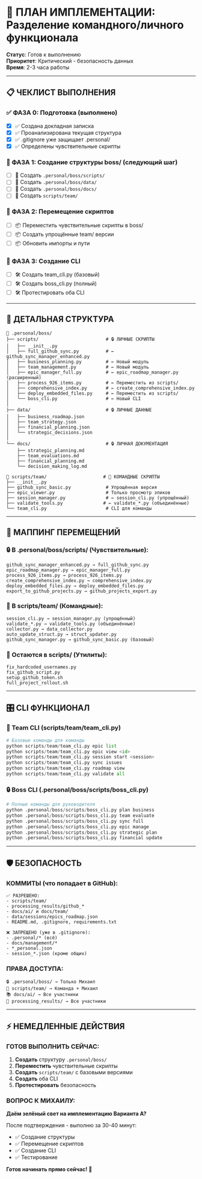 # 🚀 ПЛАН ИМПЛЕМЕНТАЦИИ: Разделение командного/личного функционала

**Статус**: Готов к выполнению  
**Приоритет**: Критический - безопасность данных  
**Время**: 2-3 часа работы

---

## 📋 ЧЕКЛИСТ ВЫПОЛНЕНИЯ

### **✅ ФАЗА 0: Подготовка (выполнено)**
- [x] ✅ Создана докладная записка
- [x] ✅ Проанализирована текущая структура
- [x] ✅ .gitignore уже защищает .personal/
- [x] ✅ Определены чувствительные скрипты

### **🔄 ФАЗА 1: Создание структуры boss/ (следующий шаг)**
- [ ] 🎯 Создать `.personal/boss/scripts/`
- [ ] 🎯 Создать `.personal/boss/data/`  
- [ ] 🎯 Создать `.personal/boss/docs/`
- [ ] 🎯 Создать `scripts/team/`

### **🔄 ФАЗА 2: Перемещение скриптов**
- [ ] 📦 Переместить чувствительные скрипты в boss/
- [ ] 📦 Создать упрощённые team/ версии
- [ ] 📦 Обновить импорты и пути

### **🔄 ФАЗА 3: Создание CLI**
- [ ] 🛠️ Создать team_cli.py (базовый)
- [ ] 🛠️ Создать boss_cli.py (полный)
- [ ] 🛠️ Протестировать оба CLI

---

## 📁 ДЕТАЛЬНАЯ СТРУКТУРА

```
📁 .personal/boss/
├── scripts/                         # 🔒 ЛИЧНЫЕ СКРИПТЫ
│   ├── __init__.py
│   ├── full_github_sync.py          # ← github_sync_manager_enhanced.py
│   ├── business_planning.py         # ← Новый модуль
│   ├── team_management.py           # ← Новый модуль  
│   ├── epic_manager_full.py         # ← epic_roadmap_manager.py (расширенный)
│   ├── process_926_items.py         # ← Переместить из scripts/
│   ├── comprehensive_index.py       # ← create_comprehensive_index.py
│   ├── deploy_embedded_files.py     # ← Переместить из scripts/
│   └── boss_cli.py                  # ← Новый CLI
│
├── data/                            # 🔒 ЛИЧНЫЕ ДАННЫЕ
│   ├── business_roadmap.json
│   ├── team_strategy.json
│   ├── financial_planning.json
│   └── strategic_decisions.json
│
└── docs/                            # 🔒 ЛИЧНАЯ ДОКУМЕНТАЦИЯ
    ├── strategic_planning.md
    ├── team_evaluations.md
    ├── financial_planning.md
    └── decision_making_log.md

📁 scripts/team/                     # 🚀 КОМАНДНЫЕ СКРИПТЫ  
├── __init__.py
├── github_sync_basic.py             # Упрощённая версия
├── epic_viewer.py                   # Только просмотр эпиков
├── session_manager.py               # ← session_cli.py (упрощённый)
├── validate_tools.py               # ← validate_*.py (объединённые)
└── team_cli.py                      # CLI для команды
```

---

## 🔀 МАППИНГ ПЕРЕМЕЩЕНИЙ

### **🔒 В .personal/boss/scripts/ (Чувствительные):**
```
github_sync_manager_enhanced.py → full_github_sync.py
epic_roadmap_manager.py → epic_manager_full.py  
process_926_items.py → process_926_items.py
create_comprehensive_index.py → comprehensive_index.py
deploy_embedded_files.py → deploy_embedded_files.py
export_to_github_projects.py → github_projects_export.py
```

### **🚀 В scripts/team/ (Командные):**
```
session_cli.py → session_manager.py (упрощённый)
validate_*.py → validate_tools.py (объединённые)
collector.py → data_collector.py
auto_update_struct.py → struct_updater.py
github_sync_manager.py → github_sync_basic.py (базовый)
```

### **📁 Остаются в scripts/ (Утилиты):**
```
fix_hardcoded_usernames.py
fix_github_script.py  
setup_github_token.sh
full_project_rollout.sh
```

---

## 🎛️ CLI ФУНКЦИОНАЛ

### **🚀 Team CLI (scripts/team/team_cli.py)**
```python
# Базовые команды для команды
python scripts/team/team_cli.py epic list
python scripts/team/team_cli.py epic view <id>
python scripts/team/team_cli.py session start <session>
python scripts/team/team_cli.py sync issues
python scripts/team/team_cli.py roadmap view
python scripts/team/team_cli.py validate all
```

### **🔒 Boss CLI (.personal/boss/scripts/boss_cli.py)**
```python  
# Полные команды для руководителя
python .personal/boss/scripts/boss_cli.py plan business
python .personal/boss/scripts/boss_cli.py team evaluate
python .personal/boss/scripts/boss_cli.py sync full
python .personal/boss/scripts/boss_cli.py epic manage
python .personal/boss/scripts/boss_cli.py strategic plan
python .personal/boss/scripts/boss_cli.py financial update
```

---

## 🛡️ БЕЗОПАСНОСТЬ

### **КОММИТЫ (что попадает в GitHub):**
```
✅ РАЗРЕШЕНО:
- scripts/team/
- processing_results/github_*
- docs/ai/ и docs/team/
- data/sessions/epics_roadmap.json
- README.md, .gitignore, requirements.txt

❌ ЗАПРЕЩЕНО (уже в .gitignore):
- .personal/* (всё)
- docs/management/*
- *_personal.json
- session_*.json (кроме общих)
```

### **ПРАВА ДОСТУПА:**
```
🔒 .personal/boss/ → Только Михаил
🚀 scripts/team/ → Команда + Михаил  
📚 docs/ai/ → Все участники
🤖 processing_results/ → Все участники
```

---

## ⚡ НЕМЕДЛЕННЫЕ ДЕЙСТВИЯ

### **ГОТОВ ВЫПОЛНИТЬ СЕЙЧАС:**
1. **Создать** структуру `.personal/boss/`
2. **Переместить** чувствительные скрипты
3. **Создать** `scripts/team/` с базовыми версиями
4. **Создать** оба CLI
5. **Протестировать** безопасность

### **ВОПРОС К МИХАИЛУ:**
**Даём зелёный свет на имплементацию Варианта A?**

После подтверждения - выполню за 30-40 минут:
- ✅ Создание структуры
- ✅ Перемещение скриптов  
- ✅ Создание CLI
- ✅ Тестирование

**Готов начинать прямо сейчас! 🚀** 